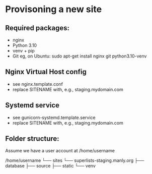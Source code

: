 Provisoning a new site
======================

## Required packages:
* nginx
* Python 3.10
* venv + pip
* Git
eg, on Ubuntu:
  sudo apt-get install nginx git python3.10-venv

## Nginx Virtual Host config
* see nginx.template.conf
* replace SITENAME with, e.g., staging.mydomain.com

## Systemd service
* see gunicorn-systemd.template.service
* replace SITENAME with, e.g., staging.mydomain.com

## Folder structure:
Assume we have a user account at /home/username

/home/username
└── sites
    └── superlists-staging.manly.org
        ├── database
        ├── source
        ├── static
        └── venv
